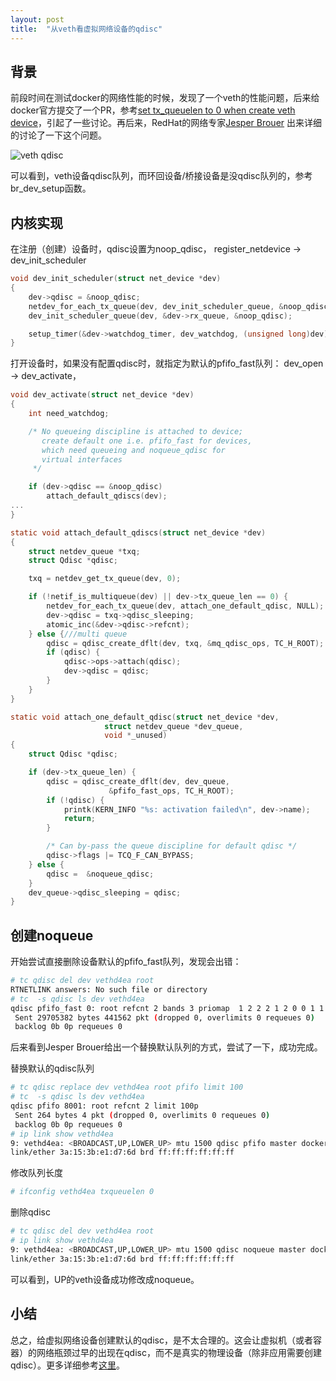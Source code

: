 ```yaml
---
layout: post
title:  "从veth看虚拟网络设备的qdisc"
---
```


背景
------
前段时间在测试docker的网络性能的时候，发现了一个veth的性能问题，后来给docker官方提交了一个PR，参考[set tx_queuelen to 0 when create veth device](https://github.com/docker/libcontainer/pull/193)，引起了一些讨论。再后来，RedHat的网络专家[Jesper Brouer](https://github.com/netoptimizer) 出来详细的讨论了一下这个问题。

![veth qdisc](http://images.cnitblog.com/blog/23202/201410/141941365298477.png)

可以看到，veth设备qdisc队列，而环回设备/桥接设备是没qdisc队列的，参考br_dev_setup函数。

内核实现
------
在注册（创建）设备时，qdisc设置为noop_qdisc， 
register_netdevice -> dev_init_scheduler

```c
void dev_init_scheduler(struct net_device *dev)
{
	dev->qdisc = &noop_qdisc;
	netdev_for_each_tx_queue(dev, dev_init_scheduler_queue, &noop_qdisc);
	dev_init_scheduler_queue(dev, &dev->rx_queue, &noop_qdisc);

	setup_timer(&dev->watchdog_timer, dev_watchdog, (unsigned long)dev);
}
```

打开设备时，如果没有配置qdisc时，就指定为默认的pfifo_fast队列：
dev_open -> dev_activate，

```c
void dev_activate(struct net_device *dev)
{
	int need_watchdog;

	/* No queueing discipline is attached to device;
	   create default one i.e. pfifo_fast for devices,
	   which need queueing and noqueue_qdisc for
	   virtual interfaces
	 */

	if (dev->qdisc == &noop_qdisc)
		attach_default_qdiscs(dev);
...
}

static void attach_default_qdiscs(struct net_device *dev)
{
	struct netdev_queue *txq;
	struct Qdisc *qdisc;

	txq = netdev_get_tx_queue(dev, 0);

	if (!netif_is_multiqueue(dev) || dev->tx_queue_len == 0) {
		netdev_for_each_tx_queue(dev, attach_one_default_qdisc, NULL);
		dev->qdisc = txq->qdisc_sleeping;
		atomic_inc(&dev->qdisc->refcnt);
	} else {///multi queue
		qdisc = qdisc_create_dflt(dev, txq, &mq_qdisc_ops, TC_H_ROOT);
		if (qdisc) {
			qdisc->ops->attach(qdisc);
			dev->qdisc = qdisc;
		}
	}
}

static void attach_one_default_qdisc(struct net_device *dev,
				     struct netdev_queue *dev_queue,
				     void *_unused)
{
	struct Qdisc *qdisc;

	if (dev->tx_queue_len) {
		qdisc = qdisc_create_dflt(dev, dev_queue,
					  &pfifo_fast_ops, TC_H_ROOT);
		if (!qdisc) {
			printk(KERN_INFO "%s: activation failed\n", dev->name);
			return;
		}

		/* Can by-pass the queue discipline for default qdisc */
		qdisc->flags |= TCQ_F_CAN_BYPASS;
	} else {
		qdisc =  &noqueue_qdisc;
	}
	dev_queue->qdisc_sleeping = qdisc;
}
```

创建noqueue
------
开始尝试直接删除设备默认的pfifo_fast队列，发现会出错：

```bash
# tc qdisc del dev vethd4ea root
RTNETLINK answers: No such file or directory
# tc  -s qdisc ls dev vethd4ea
qdisc pfifo_fast 0: root refcnt 2 bands 3 priomap  1 2 2 2 1 2 0 0 1 1 1 1 1 1 1 1
 Sent 29705382 bytes 441562 pkt (dropped 0, overlimits 0 requeues 0) 
 backlog 0b 0p requeues 0 
```

后来看到Jesper Brouer给出一个替换默认队列的方式，尝试了一下，成功完成。

替换默认的qdisc队列

```bash
# tc qdisc replace dev vethd4ea root pfifo limit 100
# tc  -s qdisc ls dev vethd4ea                      
qdisc pfifo 8001: root refcnt 2 limit 100p
 Sent 264 bytes 4 pkt (dropped 0, overlimits 0 requeues 0) 
 backlog 0b 0p requeues 0 
# ip link show vethd4ea
9: vethd4ea: <BROADCAST,UP,LOWER_UP> mtu 1500 qdisc pfifo master docker0 state UP mode DEFAULT qlen 1000
link/ether 3a:15:3b:e1:d7:6d brd ff:ff:ff:ff:ff:ff
```

修改队列长度

```bash
# ifconfig vethd4ea txqueuelen 0
```

删除qdisc

```bash
# tc qdisc del dev vethd4ea root                    
# ip link show vethd4ea                
9: vethd4ea: <BROADCAST,UP,LOWER_UP> mtu 1500 qdisc noqueue master docker0 state UP mode DEFAULT 
link/ether 3a:15:3b:e1:d7:6d brd ff:ff:ff:ff:ff:ff
```

可以看到，UP的veth设备成功修改成noqueue。

小结
------
总之，给虚拟网络设备创建默认的qdisc，是不太合理的。这会让虚拟机（或者容器）的网络瓶颈过早的出现在qdisc，而不是真实的物理设备（除非应用需要创建qdisc）。更多详细参考[这里](https://bugzilla.redhat.com/show_bug.cgi?id=1152231)。
